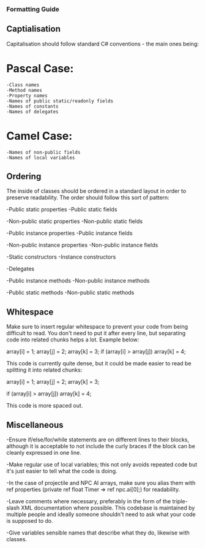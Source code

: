 ### Formatting Guide

## Captialisation

Capitalisation should follow standard C# conventions - the main ones being:

# Pascal Case:
	-Class names
	-Method names
	-Property names
	-Names of public static/readonly fields
	-Names of constants
	-Names of delegates
# Camel Case:
	-Names of non-public fields
	-Names of local variables

## Ordering

The inside of classes should be ordered in a standard layout in order to preserve readability. The order should follow this sort of pattern:

-Public static properties
-Public static fields

-Non-public static properties
-Non-public static fields

-Public instance properties
-Public instance fields

-Non-public instance properties
-Non-public instance fields

-Static constructors
-Instance constructors

-Delegates

-Public instance methods
-Non-public instance methods

-Public static methods
-Non-public static methods

## Whitespace

Make sure to insert regular whitespace to prevent your code from being difficult to read. You don't need to put it after every line, but separating code into related chunks helps a lot. Example below:

array[i] = 1;
array[j] = 2;
array[k] = 3;
if (array[i] > array[j])
	array[k] = 4;

This code is currently quite dense, but it could be made easier to read be splitting it into related chunks:

array[i] = 1;
array[j] = 2;
array[k] = 3;

if (array[i] > array[j])
	array[k] = 4;

This code is more spaced out.

## Miscellaneous

-Ensure if/else/for/while statements are on different lines to their blocks, although it is acceptable to not include the curly braces if the block can be cleanly expressed in one line.

-Make regular use of local variables; this not only avoids repeated code but it's just easier to tell what the code is doing.

-In the case of projectile and NPC AI arrays, make sure you alias them with ref properties (private ref float Timer => ref npc.ai[0];) for readability.

-Leave comments where necessary, preferably in the form of the triple-slash XML documentation where possible. This codebase is maintained by multiple people and ideally someone shouldn't need to ask what your code is supposed to do.

-Give variables sensible names that describe what they do, likewise with classes.

